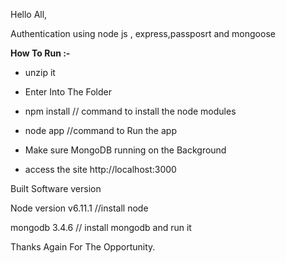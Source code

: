 Hello All,

Authentication using node js , express,passposrt and mongoose 

**How To Run :-**

* unzip it

* Enter Into The Folder

* npm install // command to install the node modules

* node app //command to Run the app 

* Make sure MongoDB running on the Background 

* access the site http://localhost:3000


Built Software version

Node version v6.11.1 //install node

mongodb 3.4.6       // install mongodb and run it



Thanks Again For The Opportunity. 
